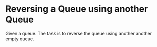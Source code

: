# Reversing a Queue using another Queue
Given a queue. The task is to reverse the queue using another another empty queue.